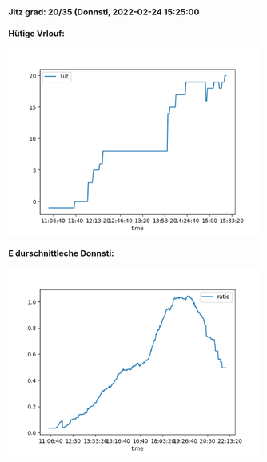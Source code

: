 ### Jitz grad: 20/35 (Donnsti, 2022-02-24 15:25:00

### Hütige Vrlouf:
![Graph](Today.png)

### E durschnittleche Donnsti:
![Graph](Donnsti.png)